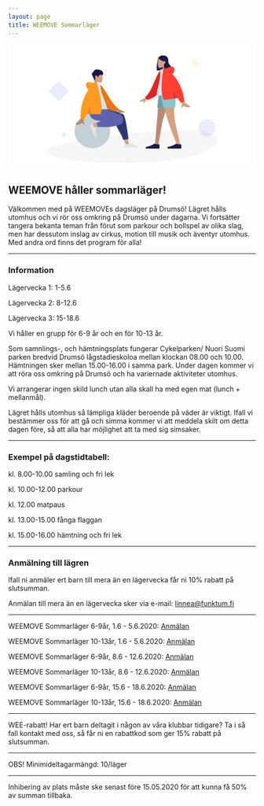 ```yaml
---
layout: page
title: WEEMOVE Sommarläger
---
```


<img src="../uploads/weemove-illustration-2.png" alt="WEEMOVE illustration">


## WEEMOVE håller sommarläger!
Välkommen med på WEEMOVEs dagsläger på Drumsö! Lägret hålls utomhus och vi rör oss omkring på Drumsö under dagarna. Vi fortsätter tangera bekanta teman från förut som parkour och bollspel av olika slag, men har dessutom inslag av cirkus, motion till musik och äventyr utomhus. Med andra ord finns det program för alla! 


---

### Information

Lägervecka 1: 1-5.6

Lägervecka 2: 8-12.6

Lägervecka 3: 15-18.6

Vi håller en grupp för 6-9 år och en för 10-13 år.

Som samnlings-, och hämtningsplats fungerar Cykelparken/ Nuori Suomi parken bredvid Drumsö lågstadieskoloa mellan klockan 08.00 och 10.00. Hämtningen sker mellan 15.00-16.00 i samma park. Under dagen kommer vi att röra oss omkring på Drumsö och ha variernade aktiviteter utomhus.

Vi arrangerar ingen skild lunch utan alla skall ha med egen mat (lunch + mellanmål). 

Lägret hålls utomhus så lämpliga kläder beroende på väder är viktigt. Ifall vi bestämmer oss för att gå och simma kommer vi att meddela skilt om detta dagen före, så att alla har möjlighet att ta med sig simsaker. 

---


### Exempel på dagstidtabell:

kl. 8.00-10.00 samling och fri lek 

kl. 10.00-12.00 parkour

kl. 12.00 matpaus

kl. 13.00-15.00 fånga flaggan

kl. 15.00-16.00 hämtning och fri lek


---

### Anmälning till lägren


Ifall ni anmäler ert barn till mera än en lägervecka får ni 10% rabatt på slutsumman.

Anmälan till mera än en lägervecka sker via e-mail: linnea@funktum.fi


---

WEEMOVE Sommarläger 6-9år, 1.6 - 5.6.2020: [Anmälan](https://weemove.tapahtumiin.fi/fi/nc/evtr/5e34361af146f3d4158b4567)

WEEMOVE Sommarläger 10-13år, 1.6 - 5.6.2020: [Anmälan](https://weemove.tapahtumiin.fi/fi/nc/evtr/5e344ae4c2692f5e438b4579)

WEEMOVE Sommarläger 6-9år, 8.6 - 12.6.2020: [Anmälan](https://weemove.tapahtumiin.fi/fi/nc/evtr/5e344bf6f146f3a9358b4568)

WEEMOVE Sommarläger 10-13år, 8.6 - 12.6.2020: [Anmälan](https://weemove.tapahtumiin.fi/fi/nc/evtr/5e344cd81dd9cc80218b4571)

WEEMOVE Sommarläger 6-9år, 15.6 - 18.6.2020: [Anmälan](https://weemove.tapahtumiin.fi/fi/events/e/weemove-sommarlager-6-9-aringar/5e344d7df146f3bb348b456e)

WEEMOVE Sommarläger 10-13år, 15.6 - 18.6.2020: [Anmälan](https://weemove.tapahtumiin.fi/fi/nc/evtr/5e344e481dd9cc80218b4574?gid=p-5e344e49c2692ff3558b4568-0&as_new=1580726457)



---


WEE-rabatt!
Har ert barn deltagit i någon av våra klubbar tidigare? Ta i så fall kontakt med oss, så får ni en rabattkod som ger 15% rabatt på slutsumman.

---

OBS! Minimideltagarmängd: 10/läger

---

Inhibering av plats måste ske senast före 15.05.2020 för att kunna få 50% av summan tillbaka.
